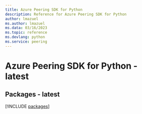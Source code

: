 ```yaml
---
title: Azure Peering SDK for Python
description: Reference for Azure Peering SDK for Python
author: lmazuel
ms.author: lmazuel
ms.data: 03/16/2023
ms.topic: reference
ms.devlang: python
ms.service: peering
---
```

# Azure Peering SDK for Python - latest
## Packages - latest
[!INCLUDE [packages](peering-index.md)]
